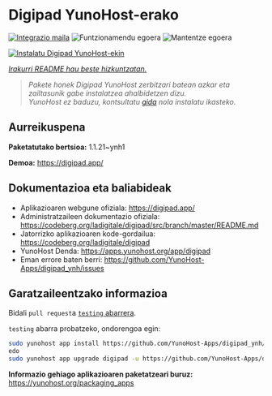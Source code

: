 <!--
Ohart ongi: README hau automatikoki sortu da <https://github.com/YunoHost/apps/tree/master/tools/readme_generator>ri esker
EZ editatu eskuz.
-->

# Digipad YunoHost-erako

[![Integrazio maila](https://dash.yunohost.org/integration/digipad.svg)](https://dash.yunohost.org/appci/app/digipad) ![Funtzionamendu egoera](https://ci-apps.yunohost.org/ci/badges/digipad.status.svg) ![Mantentze egoera](https://ci-apps.yunohost.org/ci/badges/digipad.maintain.svg)

[![Instalatu Digipad YunoHost-ekin](https://install-app.yunohost.org/install-with-yunohost.svg)](https://install-app.yunohost.org/?app=digipad)

*[Irakurri README hau beste hizkuntzatan.](./ALL_README.md)*

> *Pakete honek Digipad YunoHost zerbitzari batean azkar eta zailtasunik gabe instalatzea ahalbidetzen dizu.*  
> *YunoHost ez baduzu, kontsultatu [gida](https://yunohost.org/install) nola instalatu ikasteko.*

## Aurreikuspena



**Paketatutako bertsioa:** 1.1.21~ynh1

**Demoa:** <https://digipad.app/>
## Dokumentazioa eta baliabideak

- Aplikazioaren webgune ofiziala: <https://digipad.app/>
- Administratzaileen dokumentazio ofiziala: <https://codeberg.org/ladigitale/digipad/src/branch/master/README.md>
- Jatorrizko aplikazioaren kode-gordailua: <https://codeberg.org/ladigitale/digipad>
- YunoHost Denda: <https://apps.yunohost.org/app/digipad>
- Eman errore baten berri: <https://github.com/YunoHost-Apps/digipad_ynh/issues>

## Garatzaileentzako informazioa

Bidali `pull request`a [`testing` abarrera](https://github.com/YunoHost-Apps/digipad_ynh/tree/testing).

`testing` abarra probatzeko, ondorengoa egin:

```bash
sudo yunohost app install https://github.com/YunoHost-Apps/digipad_ynh/tree/testing --debug
edo
sudo yunohost app upgrade digipad -u https://github.com/YunoHost-Apps/digipad_ynh/tree/testing --debug
```

**Informazio gehiago aplikazioaren paketatzeari buruz:** <https://yunohost.org/packaging_apps>
